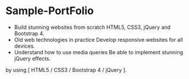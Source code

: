 # Sample-PortFolio
- Build stunning websites from scratch HTML5, CSS3, jQuery and Bootstrap 4. 
- Old web technologies in practice Develop responsive websites for all devices. 
- Understand how to use media queries Be able to implement stunning jQuery effects.

by using [ HTML5 / CSS3 / Bootstrap 4 / jQuery ].
